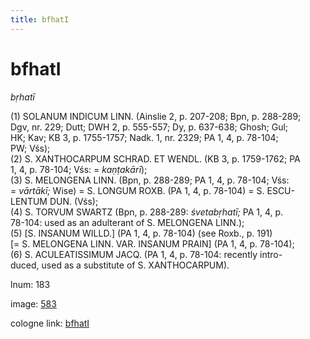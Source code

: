 ```yaml
---
title: bfhatI
---
```


# bfhatI

<i>bṛhatī</i>  <div n="P" />(1) <bot>SOLANUM INDICUM LINN.</bot> (Ainslie 2, p. 207-208; Bpn, p. 288-289; <div n="lb" />Dgv, nr. 229; Dutt; DWH 2, p. 555-557; Dy, p. 637-638; Ghosh; Gul; <div n="lb" />HK; Kav; KB 3, p. 1755-1757; Nadk. 1, nr. 2329; PA 1, 4, p. 78-104; <div n="lb" />PW; Vśs); <div n="P" />(2) <bot>S. XANTHOCARPUM SCHRAD. ET WENDL.</bot> (KB 3, p. 1759-1762; PA <div n="lb" />1, 4, p. 78-104; Vśs: = <i>kaṇṭakārī</i>); <div n="P" />(3) <bot>S. MELONGENA LINN.</bot> (Bpn, p. 288-289; PA 1, 4, p. 78-104; Vśs: <div n="lb" />= <i>vārtākī;</i> Wise) = <bot>S. LONGUM ROXB.</bot> (PA 1, 4, p. 78-104) = <bot>S. ESCU- <div n="lb" />LENTUM DUN.</bot> (Vśs); <div n="P" />(4) <bot>S. TORVUM SWARTZ</bot> (Bpn, p. 288-289: <i>śvetabṛhatī;</i> PA 1, 4, p. <div n="lb" />78-104: used as an adulterant of <bot>S. MELONGENA LINN.</bot>); <div n="P" />(5) [<bot>S. INSANUM WILLD.</bot>] (PA 1, 4, p. 78-104) (see Roxb., p. 191) <div n="lb" />[= <bot>S. MELONGENA LINN. VAR. INSANUM PRAIN</bot>] (PA 1, 4, p. 78-104); <div n="P" />(6) <bot>S. ACULEATISSIMUM JACQ.</bot> (PA 1, 4, p. 78-104: recently intro- <div n="lb" />duced, used as a substitute of <bot>S. XANTHOCARPUM</bot>).

lnum: 183

image: [583](https://www.sanskrit-lexicon.uni-koeln.de/scans/csl-apidev/servepdf.php?dict=snp&page=583)

cologne link: [bfhatI](https://sanskrit-lexicon.uni-koeln.de/scans/csl-apidev/getword.php?dict=snp&key=bfhatI)

